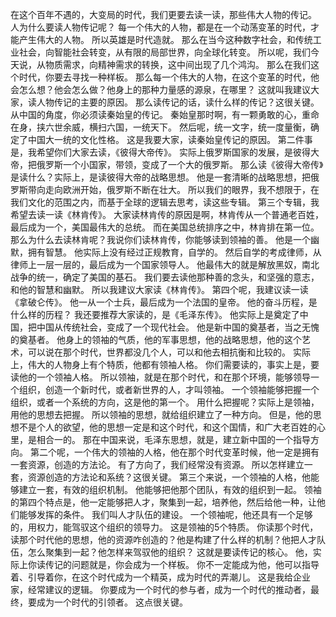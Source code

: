 在这个百年不遇的，大变局的时代，我们更要去读一读，那些伟大人物的传记。
人为什么要读人物传记呢？
每一个伟大的人物，都是在一个动荡变革的时代，才能产生伟大的人物。
所以英雄是时代造就。
那么在当今这种数字社会，和传统工业社会，向智能社会转变，从有限的局部世界，向全球化转变。
所以呢，我们今天说，从物质需求，向精神需求的转换，这中间出现了几个鸿沟。
那么在我们这个时代，你要去寻找一种样板。
那么每一个伟大的人物，在这个变革的时代，他会怎么想？他会怎么做？他身上的那种力量感的源泉，在哪里？
这就叫我建议大家，读人物传记的主要的原因。
那么读传记的话，读什么样的传记？这很关键。
从中国的角度，你必须读秦始皇的传记。
秦始皇那时啊，有一颗勇敢的心，重命在身，挟六世余威，横扫六国，一统天下。
然后呢，统一文字，统一度量衡，确定了中国大一统的文化性格。
这是我要大家，读秦始皇传记的原因。
第二件事是，我希望你们大家去读，《彼得大帝传》。
实际上俄罗斯国家的发展，是彼得大帝，把俄罗斯一个小国家，带领，变成了一个大的俄罗斯。
那么读《彼得大帝传》是读什么？实际上，是读彼得大帝的战略思想。
他是一套清晰的战略思想，把俄罗斯带向走向欧洲开始，俄罗斯不断在壮大。
所以我们的眼界，我不想限于，在我们文化的范围之内，而基于全球的逻辑去思考，读这些专辑。
第三个专辑，我希望去读一读《林肯传》。
大家读林肯传的原因是啊，林肯传从一个普通老百姓，最后成为一个，美国最伟大的总统。
而在美国总统排序之中，林肯排在第一位。
那么为什么去读林肯呢？我说你们读林肯传，你能够读到领袖的善。
他是一个幽默，拥有智慧。
他实际上没有经过正规教育，自学的。
然后自学的考成律师，从律师上一层一层的，最后成为一个国家领导人。
他最伟大的就是解放黑奴，南北战争的统一，确定了美国的基石。
我们要去读他那种善的念头，和坚强的意志，和他的智慧和幽默。
所以我建议大家读《林肯传》。
第四个呢，我建议读一读《拿破仑传》。
他一从一个士兵，最后成为一个法国的皇帝。
他的奋斗历程，是什么样的历程？
我还要推荐大家读的，是《毛泽东传》。
他实际上是奠定了中国，把中国从传统社会，变成了一个现代社会。
他是新中国的奠基者，当之无愧的奠基者。
他身上的领袖的气质，他的军事思想，他的战略思想，他的这个艺术，可以说在那个时代，世界都没几个人，可以和他去相抗衡和比较的。
实际上，伟大的人物身上有个特质，他都有领袖人格。
你们需要读的，事实上是，要读他的一个领袖人格。
所以领袖，就是在那个时代，和在那个环境，能够领导一个组织，创造一个新时代，或者新世界的人，才叫领袖。
一个领袖能够把握一个组织，或者一个系统的方向，这是他的第一个。
用什么把握呢？实际上是领袖，用他的思想去把握。
所以领袖的思想，就给组织建立了一种方向。
但是，他的思想不是个人的欲望，他的思想一定是和这个时代，和这个国情，和广大老百姓的心里，是相合一的。
那在中国来说，毛泽东思想，就是，建立新中国的一个指导方向。
第二个呢，一个伟大的领袖的人格，他在那个时代变革时候，他一定是拥有一套资源，创造的方法论。
有了方向了，我们经常没有资源。
所以怎样建立一套，资源创造的方法论和系统？这很关键。
第三个来说，一个领袖的人格，他能够建立一套，有效的组织机制。
他能够把他那个团队，有效的组织到一起。
领袖的第四个特点是，他一定能够把人才，聚集到一起，培养他，然后给他一种，让他们能够发挥的条件。
我们叫人才队伍的建设。
一个领袖呢，他还具有一个足够的，用权力，能驾驭这个组织的领导力。
这是领袖的5个特质。
你读那个时代，读那个时代他的思想，他的资源咋创造的？他是构建了什么样的机制？他把人才队伍，怎么聚集到一起？他怎样来驾驭他的组织？
这就是要读传记的核心。
他，实际上你读传记的问题就是，你会成为一个样板。
你不一定能成为他，他可以指导着、引导着你，在这个时代成为一个精英，成为时代的弄潮儿。
这是我给企业家，经常建议的逻辑。
你要成为一个时代的参与者，成为一个时代的推动者，最终，要成为一个时代的引领者。
这点很关键。